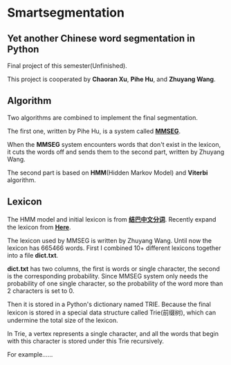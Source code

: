 # Smartsegmentation

## Yet another Chinese word segmentation in Python
Final project of this semester(Unfinished).

This project is cooperated by **Chaoran Xu**, **Pihe Hu**, and **Zhuyang Wang**.

## Algorithm
Two algorithms are combined to implement the final segmentation.

The first one, written by Pihe Hu, is a system called [**MMSEG**](http://technology.chtsai.org/mmseg/).

When the **MMSEG** system encounters words that don't exist in the lexicon, it cuts the words off and sends them to the
second part, written by Zhuyang Wang. 

The second part is based on **HMM**(Hidden Markov Model) and **Viterbi** algorithm.

## Lexicon
The HMM model and initial lexicon is from [**结巴中文分词**](https://github.com/fxsjy/jieba).
Recently expand the lexicon from [**Here**](http://download.csdn.net/detail/logken/3575376).

The lexicon used by MMSEG is written by Zhuyang Wang.
Until now the lexicon has 665466 words.
First I combined 10+ different lexicons together into a file **dict.txt**.

**dict.txt** has two columns, the first is words or single character, the second is the corresponding probability.
Since MMSEG system only needs the probability of one single character,
so the probability of the word more than 2 characters is set to 0.

Then it is stored in a Python's dictionary named TRIE. Because the final lexicon is stored in a special data structure
called Trie(前缀树), which can undermine the total size of the lexicon.

In Trie, a vertex represents a single character, and all the words that begin with this character is stored under this
Trie recursively.

For example......

